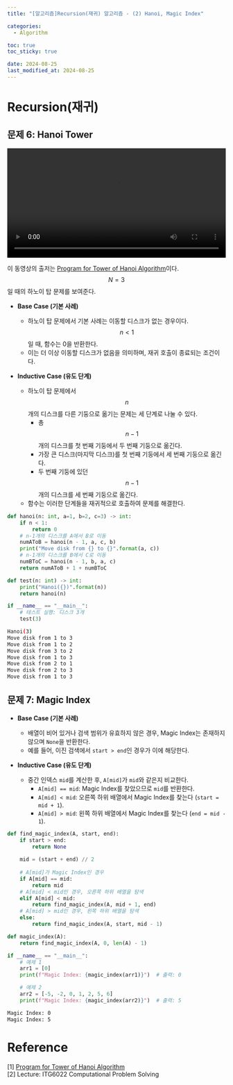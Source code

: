 ```yaml
---
title: "[알고리즘]Recursion(재귀) 알고리즘 - (2) Hanoi, Magic Index"

categories: 
  - Algorithm

toc: true
toc_sticky: true

date: 2024-08-25
last_modified_at: 2024-08-25 
---
```


# Recursion(재귀)
## 문제 6: Hanoi Tower
<div style="display: flex; justify-content: center; align-items: center;">
  <video width="800" controls>
    <source src="https://github.com/user-attachments/assets/467e630a-c96f-4770-8d26-2b794f3dae7b" type="video/mp4">
    Your browser does not support the video tag.
  </video>
</div>

이 동영상의 출저는 [Program for Tower of Hanoi Algorithm](https://www.geeksforgeeks.org/c-program-for-tower-of-hanoi/)이다. $$N=3$$일 때의 하노이 탑 문제를 보여준다.


- **Base Case (기본 사례)**
  - 하노이 탑 문제에서 기본 사례는 이동할 디스크가 없는 경우이다. $$n < 1$$일 때, 함수는 0을 반환한다.
  - 이는 더 이상 이동할 디스크가 없음을 의미하며, 재귀 호출이 종료되는 조건이다.

- **Inductive Case (유도 단계)**
  - 하노이 탑 문제에서 $$n$$개의 디스크를 다른 기둥으로 옮기는 문제는 세 단계로 나눌 수 있다.
    -  총 $$n-1$$개의 디스크를 첫 번째 기둥에서 두 번째 기둥으로 옮긴다.
    -  가장 큰 디스크(마지막 디스크)를 첫 번째 기둥에서 세 번째 기둥으로 옮긴다.
    -  두 번째 기둥에 있던 $$n-1$$개의 디스크를 세 번째 기둥으로 옮긴다.
  - 함수는 이러한 단계들을 재귀적으로 호출하여 문제를 해결한다.

```python
def hanoi(n: int, a=1, b=2, c=3) -> int:
    if n < 1:
        return 0
    # n-1개의 디스크를 A에서 B로 이동
    numAToB = hanoi(n - 1, a, c, b)
    print("Move disk from {} to {}".format(a, c))
    # n-1개의 디스크를 B에서 C로 이동
    numBToC = hanoi(n - 1, b, a, c)
    return numAToB + 1 + numBToC

def test(n: int) -> int:
    print("Hanoi({})".format(n))
    return hanoi(n)

if __name__ == "__main__":
    # 테스트 실행: 디스크 3개
    test(3)
```
```bash
Hanoi(3)
Move disk from 1 to 3
Move disk from 1 to 2
Move disk from 3 to 2
Move disk from 1 to 3
Move disk from 2 to 1
Move disk from 2 to 3
Move disk from 1 to 3
```

## 문제 7: Magic Index
- **Base Case (기본 사례)**
  - 배열이 비어 있거나 검색 범위가 유효하지 않은 경우, Magic Index는 존재하지 않으며 `None`을 반환한다.
  - 예를 들어, 이진 검색에서 `start > end`인 경우가 이에 해당한다.
 
- **Inductive Case (유도 단계)**
  - 중간 인덱스 `mid`를 계산한 후, `A[mid]`가 `mid`와 같은지 비교한다.
    - `A[mid] == mid`: Magic Index를 찾았으므로 `mid`를 반환한다.
    - `A[mid] < mid`: 오른쪽 하위 배열에서 Magic Index를 찾는다 (`start = mid + 1`).
    - `A[mid] > mid`: 왼쪽 하위 배열에서 Magic Index를 찾는다 (`end = mid - 1`).

```python
def find_magic_index(A, start, end):
    if start > end:
        return None
    
    mid = (start + end) // 2
    
    # A[mid]가 Magic Index인 경우
    if A[mid] == mid:
        return mid
    # A[mid] < mid인 경우, 오른쪽 하위 배열을 탐색
    elif A[mid] < mid:
        return find_magic_index(A, mid + 1, end)
    # A[mid] > mid인 경우, 왼쪽 하위 배열을 탐색
    else:
        return find_magic_index(A, start, mid - 1)

def magic_index(A):
    return find_magic_index(A, 0, len(A) - 1)

if __name__ == "__main__":
    # 예제 1
    arr1 = [0]
    print(f"Magic Index: {magic_index(arr1)}")  # 출력: 0

    # 예제 2
    arr2 = [-5, -2, 0, 1, 2, 5, 6]
    print(f"Magic Index: {magic_index(arr2)}")  # 출력: 5

```
```bash
Magic Index: 0
Magic Index: 5
```
# Reference
\[1\] [Program for Tower of Hanoi Algorithm](https://www.geeksforgeeks.org/c-program-for-tower-of-hanoi/)     
\[2\] Lecture: ITG6022 Computational Problem Solving  
